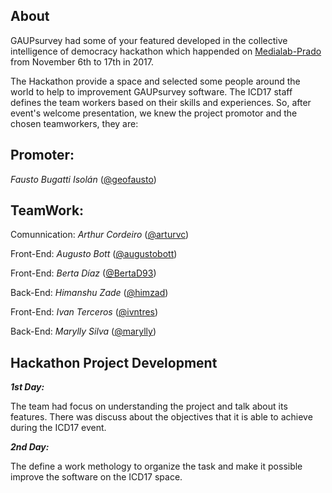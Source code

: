 ## About
GAUPsurvey had some of your featured developed in the collective intelligence of democracy hackathon which happended on [Medialab-Prado](http://medialab-prado.es) from November 6th to 17th in 2017.

The Hackathon provide a space and selected some people around the world to help to improvement GAUPsurvey software. The ICD17 staff defines the team workers based on their skills and experiences. So, after event's welcome presentation, we knew the project promotor and the chosen teamworkers, they are:

## **Promoter:**

_Fausto Bugatti Isolán_ ([@geofausto](https://github.com/geofausto))

## **TeamWork:**

Comunnication: _Arthur Cordeiro_ ([@arturvc](https://github.com/arturvc))

Front-End: _Augusto Bott_ ([@augustobott](https://github.com/augustobott))

Front-End: _Berta Díaz_ ([@BertaD93](https://github.com/BertaD93))

Back-End: _Himanshu Zade_ ([@himzad](https://github.com/himzad))

Front-End: _Ivan Terceros_ ([@ivntres](https://github.com/ivntres))

Back-End: _Marylly Silva_ ([@marylly](http://github/marylly))

## Hackathon Project Development

**_1st Day:_**

The team had focus on understanding the project and talk about its features. There was discuss about the objectives that it is able to achieve during the ICD17 event.

**_2nd Day:_**

The define a work methology to organize the task and make it possible improve the software on the ICD17 space.
